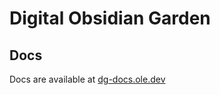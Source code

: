 # Digital Obsidian Garden
## Docs
Docs are available at [dg-docs.ole.dev](https://dg-docs.ole.dev/)
